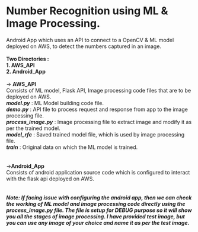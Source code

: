 # Number Recognition using ML & Image Processing.
Android App which uses an API to connect to a OpenCV &amp; ML model deployed on AWS, to detect the numbers captured in an image.
<br><br>
<b>Two Directories : </b><br>
<b>1. AWS_API</b><br>
<b>2. Android_App</b>
<br><br>
-> <b>AWS_API</b><br>
Consists of ML model, Flask API, Image processing code files that are to be deployed on AWS.<br>
<i><b>model.py</i></b> : ML Model building code file.<br>
<i><b>demo.py</i></b> : API file to process request and response from app to the image processing file.<br>
<i><b>process_image.py</i></b> : Image processing file to extract image and modify it as per the trained model.<br>
<i><b>model_rfc</i></b> : Saved trained model file, which is used by image processing file.<br>
<i><b>train</i></b> : Original data on which the ML model is trained.<br>
<br><br>
-><b>Android_App</b><br>
Consists of android application source code which is configured to interact with the flask api deployed on AWS.
<br><br><br>
<b><i>Note: If facing issue with configuring the android app, then we can check the working of ML model and image processing code directly using the process_image.py file. The file is setup for DEBUG purpose so it will show you all the stages of image processing.
I have provided test image, but you can use any image of your choice and name it as per the test image.
</i></b>
